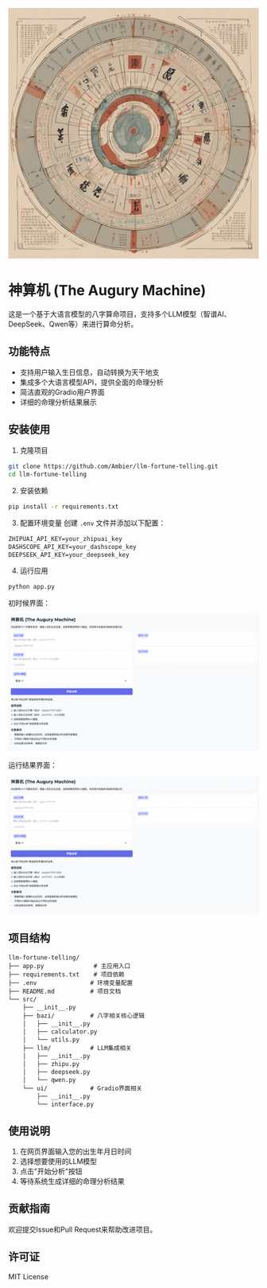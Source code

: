 
![alt text](brand.png)

# 神算机 (The Augury Machine)

这是一个基于大语言模型的八字算命项目，支持多个LLM模型（智谱AI、DeepSeek、Qwen等）来进行算命分析。

## 功能特点

- 支持用户输入生日信息，自动转换为天干地支
- 集成多个大语言模型API，提供全面的命理分析
- 简洁直观的Gradio用户界面
- 详细的命理分析结果展示

## 安装使用

1. 克隆项目
```bash
git clone https://github.com/Ambier/llm-fortune-telling.git
cd llm-fortune-telling
```

2. 安装依赖
```bash
pip install -r requirements.txt
```

3. 配置环境变量
创建 `.env` 文件并添加以下配置：
```
ZHIPUAI_API_KEY=your_zhipuai_key
DASHSCOPE_API_KEY=your_dashscope_key
DEEPSEEK_API_KEY=your_deepseek_key
```

4. 运行应用
```bash
python app.py
```
初时候界面：

![alt text](interface.png)


运行结果界面：

![alt text](interface.png)

## 项目结构

```
llm-fortune-telling/
├── app.py              # 主应用入口
├── requirements.txt    # 项目依赖
├── .env               # 环境变量配置
├── README.md          # 项目文档
└── src/
    ├── __init__.py
    ├── bazi/          # 八字相关核心逻辑
    │   ├── __init__.py
    │   ├── calculator.py
    │   └── utils.py
    ├── llm/           # LLM集成相关
    │   ├── __init__.py
    │   ├── zhipu.py
    │   ├── deepseek.py
    │   └── qwen.py
    └── ui/            # Gradio界面相关
        ├── __init__.py
        └── interface.py
```

## 使用说明

1. 在网页界面输入您的出生年月日时间
2. 选择想要使用的LLM模型
3. 点击"开始分析"按钮
4. 等待系统生成详细的命理分析结果

## 贡献指南

欢迎提交Issue和Pull Request来帮助改进项目。

## 许可证

MIT License
